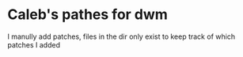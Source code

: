 # Caleb's pathes for dwm
I manully add patches, files in the dir only exist to keep track of which patches I added

